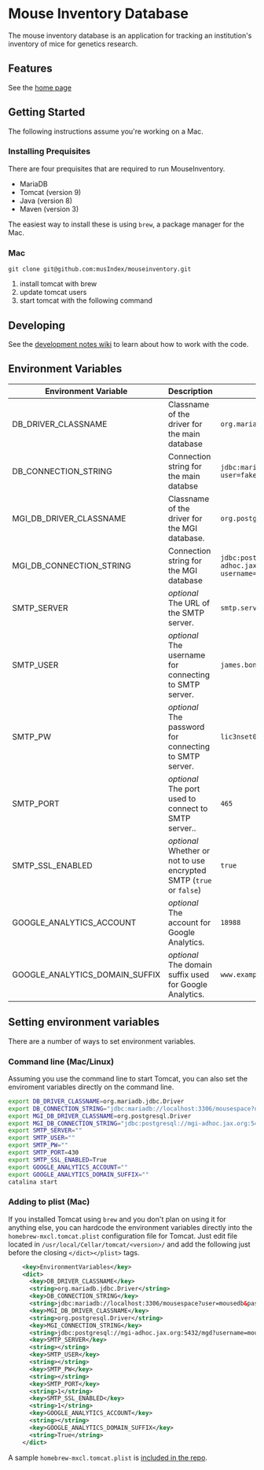 # Mouse Inventory Database

The mouse inventory database is an application for tracking an institution's inventory of mice for genetics research.

## Features

See the [home page](http://musIndex.github.com/mouseinventory)

## Getting Started

The following instructions assume you're working on a Mac.

### Installing Prequisites

There are four prequisites that are required to run MouseInventory.

- MariaDB
- Tomcat (version 9)
- Java (version 8)
- Maven (version 3)

The easiest way to install these is using `brew`, a package manager for the Mac.

### Mac

```
git clone git@github.com:musIndex/mouseinventory.git
```

1. install tomcat with brew
2. update tomcat users
3. start tomcat with the following command

## Developing

See the [development notes wiki](https://github.com/musIndex/mouseinventory/wiki/Development-notes)
to learn about how to work with the code.

## Environment Variables

Environment Variable | Description | Example
--|--|--
DB_DRIVER_CLASSNAME      | Classname of the driver for the main database                 | `org.mariadb.jdbc.Driver`
DB_CONNECTION_STRING     | Connection string for the main databse                        | `jdbc:mariadb://localhost:3306/mousespace?user=fakeUser&password=b4dp455w0rd`
MGI_DB_DRIVER_CLASSNAME  | Classname of the driver for the MGI database.                 | `org.postgresql.Driver`
MGI_DB_CONNECTION_STRING | Connection string for the MGI database                        | `jdbc:postgresql://mgi-adhoc.jax.org:5432/mgd?username=prodUser&password=an0th3rp444w0rd`
SMTP_SERVER              | _optional_ The URL of the SMTP server.                        | `smtp.server.com`
SMTP_USER                | _optional_ The username for connecting to SMTP server.        | `james.bond@mi6.com`
SMTP_PW                  | _optional_ The password for connecting to SMTP server.        | `lic3nset0k1ll`
SMTP_PORT                | _optional_ The port used to connect to SMTP server..          | `465`
SMTP_SSL_ENABLED         | _optional_ Whether or not to use encrypted SMTP  (`true` or `false`) | `true`
GOOGLE_ANALYTICS_ACCOUNT | _optional_ The account for Google Analytics.                  | `18988`
GOOGLE_ANALYTICS_DOMAIN_SUFFIX | _optional_ The domain suffix used for Google Analytics. | `www.example.com`

## Setting environment variables

There are a number of ways to set environment variables.

### Command line (Mac/Linux)
Assuming you use the command line to start Tomcat, you can also set the enviroment variables directly on the command line.

```sh
export DB_DRIVER_CLASSNAME=org.mariadb.jdbc.Driver
export DB_CONNECTION_STRING="jdbc:mariadb://localhost:3306/mousespace?user=fakeUser&password=b4dp455w0rd"
export MGI_DB_DRIVER_CLASSNAME=org.postgresql.Driver
export MGI_DB_CONNECTION_STRING="jdbc:postgresql://mgi-adhoc.jax.org:5432/mgd?username=prodUser&password=an0th3rp444w0rd"
export SMTP_SERVER=""
export SMTP_USER=""
export SMTP_PW=""
export SMTP_PORT=430
export SMTP_SSL_ENABLED=True
export GOOGLE_ANALYTICS_ACCOUNT=""
export GOOGLE_ANALYTICS_DOMAIN_SUFFIX=""
catalina start
```

### Adding to plist (Mac)
If you installed Tomcat using `brew` and you don't plan on using it for anything
else, you can hardcode the environment variables directly into the `homebrew-mxcl.tomcat.plist`
configuration file for Tomcat. Just edit file located in `/usr/local/Cellar/tomcat/<version>/`
and add the following just before the closing `</dict></plist>` tags.

```xml
    <key>EnvironmentVariables</key>
    <dict>
      <key>DB_DRIVER_CLASSNAME</key>
      <string>org.mariadb.jdbc.Driver</string>
      <key>DB_CONNECTION_STRING</key>
      <string>jdbc:mariadb://localhost:3306/mousespace?user=mousedb&password=abc123</string>
      <key>MGI_DB_DRIVER_CLASSNAME</key>
      <string>org.postgresql.Driver</string>
      <key>MGI_CONNECTION_STRING</key>
      <string>jdbc:postgresql://mgi-adhoc.jax.org:5432/mgd?username=mousedb&password=abc123</string>
      <key>SMTP_SERVER</key>
      <string></string>
      <key>SMTP_USER</key>
      <string></string>
      <key>SMTP_PW</key>
      <string></string>
      <key>SMTP_PORT</key>
      <string>1</string>
      <key>SMTP_SSL_ENABLED</key>
      <string>1</string>
      <key>GOOGLE_ANALYTICS_ACCOUNT</key>
      <string></string>
      <key>GOOGLE_ANALYTICS_DOMAIN_SUFFIX</key>
      <string>True</string>
    </dict>
```

A sample `homebrew-mxcl.tomcat.plist` is [included in the repo](serverFiles/brew/homebrew.mxcl.tomcat.plist).
